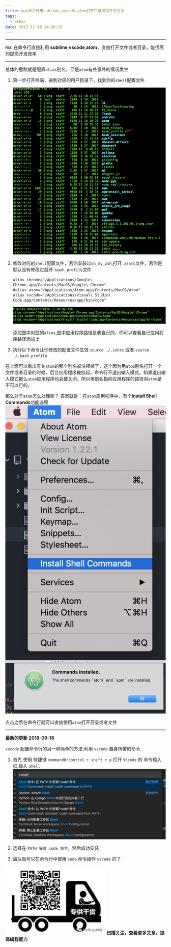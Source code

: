```yaml
---
title: mac命令行用sublime,vscode,atom打开目录或文件的方法
tags:
  - other
date: 2017-11-18 14:26:22
---
```


---------------------------------------------------

`MAC`  在命令行直接利用 **sublime**,**vscode**,**atom**，直接打开文件或者目录，能很高的提高开发效率

----------------------------------------------------
<!--more-->

总体的思路就是配置`alias`别名，但是`atom`有些意外的情况发生

1. 第一步打开终端，进到对应的用户目录下，找到你的`shell`配置文件

    ![shell_show](/images/mac命令行打开目录或文件的方法/shell_show.png)

2. 修改对应的`shell`配置文件，若你安装过`oh_my_zsh`,打开`.zshrc`文件，若你是默认没有修改过就开`.bash_profile`文件

    ```
    alias chrome="/Applications/Google\ Chrome.app/Contents/MacOS/Google\ Chrome"
    #alias atom="/Applications/Atom.app/Contents/MacOS/Atom"
    alias vscode="/Applications/Visual\ Studio\ Code.app/Contents/Resources/app/bin/code"
    ```
    ![shell_add](/images/mac命令行打开目录或文件的方法/shell_add.png)

    添加图中对应的`alias`,图中应用程序路径是我自己的，你可以查看自己应用程序路径添加上

3. 执行以下命令让你修改的配置文件生效
    `source ./.zshrc` 或者 `source ./.bash_profile`

在上面可以看出有关`atom`的那个别名被注释掉了，这个因为用`atom`别名打开一个文件或者目录的时候，后台应用程序被挂起，命令行不退出输入模式。如果退出输入模式那么`atom`应用程序也会被关闭。所以用别名指向应用程序的路径对`atom`是不可以行的。

那么对于`atom`怎么处理呢？
答案就是：在`atom`应用程序中，有个**Install Shell Commonds**功能选项
![install_shell_commonds](/images/mac命令行打开目录或文件的方法/install_shell_commonds.png)
![install_shell_commonds_success](/images/mac命令行打开目录或文件的方法/install_shell_commonds_success.png)

点击之后在命令行就可以直接使用`atom`打开目录或者文件

-----------------------------------------------------------------------------------------------------------

**最新的更新 2018-09-18**

`vscode` 配置命令行的另一种简单的方法,利用 `vscode` 自身所带的命令

1. 首先 使用 快捷键 `commandOrcontrol + shift + p` 打开 `VScode` 的  命令输入框,输入 `Shell`
![vscode_command_shell](/images/mac命令行打开目录或文件的方法/vscode_command_shell.png)

2. 选择在 `PATH 安装 code 命令`，然后成功安装

3. 最后就可以在命令行中使用 `code` 命令操作 `vscode` 的了


![alt](/images/Wechatcode.jpg)
**扫描关注，查看更多文章，提高编程能力**



